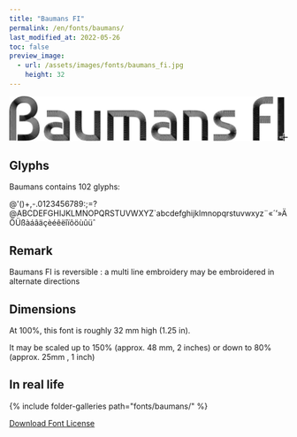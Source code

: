 ```yaml
---
title: "Baumans FI"
permalink: /en/fonts/baumans/
last_modified_at: 2022-05-26
toc: false
preview_image:
  - url: /assets/images/fonts/baumans_fi.jpg
    height: 32
---
```

![Baumans](/assets/images/fonts/baumans_fi.jpg)

## Glyphs

Baumans contains  102 glyphs:

	
@'()+,-.0123456789:;=?@ABCDEFGHIJKLMNOPQRSTUVWXYZ`abcdefghijklmnopqrstuvwxyz¨«´’»ÄÖÜßàáâäçèéêëîïôöùûüˆ
 
## Remark

Baumans FI is reversible : a multi line embroidery  may be  embroidered in alternate directions

## Dimensions

At 100%, this font is roughly 32 mm high (1.25 in).

It may be scaled up to 150% (approx. 48 mm, 2 inches) or down to 80% (approx. 25mm , 1 inch)


## In real life

{% include folder-galleries path="fonts/baumans/" %}

[Download Font License](https://github.com/inkstitch/inkstitch/tree/main/fonts/baumans_FI/LICENSE)
